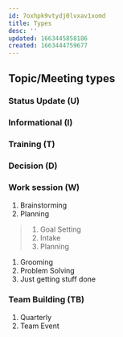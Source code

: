 ```yaml
---
id: 7oxhpk9vtydj0lvxav1xomd
title: Types
desc: ''
updated: 1663445858186
created: 1663444759677
---
```


## Topic/Meeting types
### Status Update (U)
### Informational (I)
### Training (T)
### Decision (D)
### Work session (W)
1. Brainstorming 
1. Planning
> 1. Goal Setting
> 1. Intake 
> 1. Planning 
1. Grooming 
1. Problem Solving
1. Just getting stuff done 
### Team Building (TB)
1. Quarterly
1. Team Event
